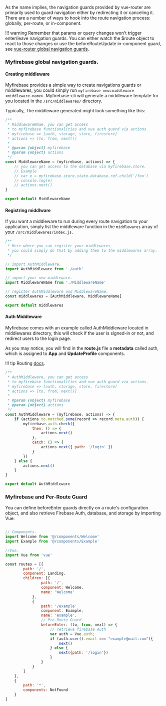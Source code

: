 
As the name implies, the navigation guards provided by vue-router are primarily used to guard navigation either by redirecting it or canceling it. There are a number of ways to hook into the route navigation process: globally, per-route, or in-component.

!!! warning
    Remember that params or query changes won't trigger enter/leave navigation guards. You can either watch the $route object to react to those changes or use the beforeRouteUpdate in-component guard, see [vue-router global navigation guards](https://router.vuejs.org/en/advanced/navigation-guards.html).

### Myfirebase global navigation guards.

#### Creating middleware

Myfirebase provides a simple way to create navigations guards or middlewares, you could simply run `myfirebase new:middleware <middleware-name>`. Myfirebase-cli will generate a middleware template for you located in the `/src/middlewares/` directory.

Typically, The middleware generated might look something like this:

```javascript
/**
 * MiddlewareNmae, you can get access
 * to myfirebase functionalities and vue auth guard via actions.
 * myfirebase => [auth, storage, store, firestore]
 * actions => [to, from, next()]
 * 
 * @param {object} myfirebase 
 * @param {object} actions 
 */
const MiddlewareName = (myfirebase, actions) => {
    // you can get access to the database via myfirebase.store.
    // Example
    // var e = myfirebase.store.state.database.ref.child('/foo')
    // console.log(e)
    // actions.next()
}

export default MiddlewareName
```
#### Registring middlware

If you want a middleware to run during every route navigation to your application, simply list the middleware function in the `middlewares` array of your `/src/middlewares/index.js`.

```javascript
/**
 * Here where you can register your middlewares
 * you could simply do that by adding them to the middlewares array.
 */

// import AuthMiddleware.
import AuthMiddleware from './auth'

// import your new middleware.
import MiddlewareName from './MiddlewareName'

// register AuthMiddleware and MiddlewareName.
const middlewares = [AuthMiddleware, MiddlewareName]

export default middlewares
```

#### Auth Middleware

Myfirebase comes with an example called AuthMiddleware located in middlewares directory, this will check if the user is signed-in or not, and redirect users to the login page.

As you may notice, you will find in the **route.js** file a **metadata** called auth, which is assigned to **App** and **UpdateProfile** components.

!!! tip
    Routing [docs](routing.md).
 
```javascript
/**
 * AuthMiddleware, you can get access
 * to myfirebase functionalities and vue auth guard via actions.
 * myfirebase => [auth, storage, store, firestore]
 * actions => [to, from, next()]
 * 
 * @param {object} myfirebase 
 * @param {object} actions 
 */
const AuthMiddleware = (myfirebase, actions) => {
    if (actions.to.matched.some(record => record.meta.auth)) {
        myfirebase.auth.check({
            then: () => {
                actions.next()
            },
            catch: () => {
                actions.next({ path: '/login' })
            }
        })
    } else {
        actions.next()
    }
}

export default AuthMiddleware
```

### Myfirebase and Per-Route Guard

You can define beforeEnter guards directly on a route's configuration object, and also retrieve Firebase Auth, database, and storage by importing Vue:

```javascript

// Components.
import Welcome from '@/components/Welcome'
import Example from '@/components/Example'

//Vue.
import Vue from 'vue'

const routes = [{
        path: '/',
        component: Landing,
        children: [{
                path: '/',
                component: Welcome,
                name: 'Welcome'
            },
            {
                path: '/example'
                component: Example,
                name: 'example',
                // Pre-Route Guard.
                beforeEnter: (to, from, next) => {
                    // retrieve firebase Auth
                    var auth = Vue.auth;
                    if (auth.user().email === "example@mail.com"){
                        next()
                    } else {
                        next({path: '/login'})
                    }
                } 
            }
        ]
    },
    {
        path: '*',
        components: NotFound
    }
]
```